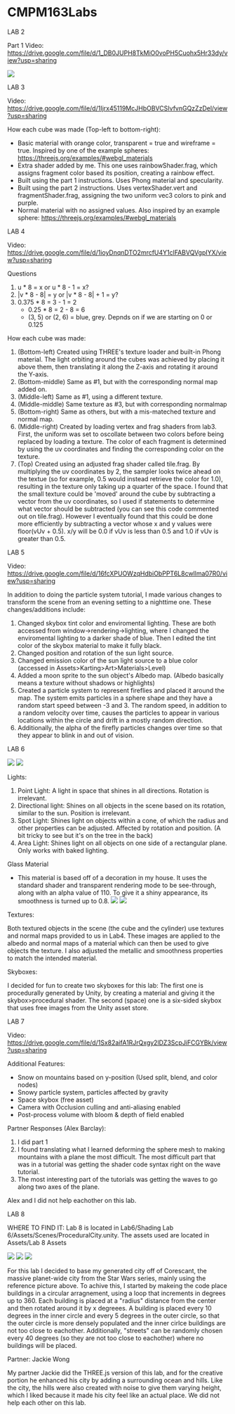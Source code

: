 # CMPM163Labs
LAB 2

Part 1 Video: https://drive.google.com/file/d/1_DB0JUPH8TkMiO0voPH5Cuohx5Hr33dy/view?usp=sharing

![](Images/lab2part2.png)

LAB 3

Video: https://drive.google.com/file/d/1Ijrx45119McJHbOBVCSIvfvnGQzZzDel/view?usp=sharing

How each cube was made (Top-left to bottom-right):
- Basic material with orange color, transparent = true and wireframe = true. Inspired by one of the example spheres: https://threejs.org/examples/#webgl_materials
- Extra shader added by me. This one uses rainbowShader.frag, which assigns fragment color based its position, creating a rainbow effect.
- Built using the part 1 instructions. Uses Phong material and specularity.
- Built using the part 2 instructions. Uses vertexShader.vert and fragmentShader.frag, assigning the two uniform vec3 colors to pink and purple.
- Normal material with no assigned values. Also inspired by an example sphere: https://threejs.org/examples/#webgl_materials

LAB 4

Video: https://drive.google.com/file/d/1ioyDnqnDTO2mrcfU4Y1clFABVQVgpIYX/view?usp=sharing

Questions
1. u * 8 = x or u * 8 - 1 = x?
2. |v * 8 - 8| = y or |v * 8 - 8| + 1 = y?
3. 0.375 * 8 = 3 - 1 = 2
   - 0.25 * 8 = 2 - 8 = 6
   - (3, 5) or (2, 6) = blue, grey. Depnds on if we are starting on 0 or 0.125

How each cube was made:
1. (Bottom-left) Created using THREE's texture loader and built-in Phong material. The light orbiting around the cubes was achieved by placing it above them, then translating it along the Z-axis and rotating it around the Y-axis.
2. (Bottom-middle) Same as #1, but with the corresponding normal map added on.
3. (Middle-left) Same as #1, using a different texture.
4. (Middle-middle) Same texture as #3, but with corresponding normalmap
5. (Bottom-right) Same as others, but with a mis-mateched texture and normal map.
6. (Middle-right) Created by loading vertex and frag shaders from lab3. First, the uniform was set to oscollate between two colors before being replaced by loading a texture. The color of each fragment is determined by using the uv coordinates and finding the corresponding color on the texture.
7. (Top) Created using an adjusted frag shader called tile.frag. By multiplying the uv coordinates by 2, the sampler looks twice ahead on the textue (so for example, 0.5 would instead retrieve the color for 1.0), resulting in the texture only taking up a quarter of the space. I found that the small texture could be 'moved' around the cube by subtracting a vector from the uv coordinates, so I used if statements to determine what vector should be subtracted (you can see this code commented out on tile.frag). However I eventually found that this could be done more efficiently by subtracting a vector whose x and y values were floor(vUv + 0.5). x/y will be 0.0 if vUv is less than 0.5 and 1.0 if vUv is greater than 0.5.

LAB 5

Video: https://drive.google.com/file/d/16fcXPUOWzqHdbiObPPT6L8cwllma07R0/view?usp=sharing

In addition to doing the particle system tutorial, I made various changes to transform the scene from an evening setting to a nighttime one. These changes/additions include:
1. Changed skybox tint color and enviromental lighting. These are both accessed from window->rendering->lighting, where I changed the enviromental lighting to a darker shade of blue. Then I edited the tint color of the skybox material to make it fully black.
2. Changed position and rotation of the sun light source.
3. Changed emission color of the sun light source to a blue color (accessed in Assets>Karting>Art>Materials>Level)
4. Added a moon sprite to the sun object's Albedo map. (Albedo basically means a texture without shadows or highlights)
5. Created a particle system to represent fireflies and placed it around the map. The system emits particles in a sphere shape and they have a random start speed between -3 and 3. The random speed, in addition to a random velocity over time, causes the particles to appear in various locations within the circle and drift in a mostly random direction.
6. Additionally, the alpha of the firefly particles changes over time so that they appear to blink in and out of vision.

LAB 6

![](Images/lab6a.png)
![](Images/lab6b.png)

Lights:
1. Point Light: A light in space that shines in all directions. Rotation is irrelevant.
2. Directional light: Shines on all objects in the scene based on its rotation, similar to the sun. Position is irrelevant.
3. Spot Light: Shines light on objects within a cone, of which the radius and other properties can be adjusted. Affected by rotation and position. (A bit tricky to see but it's on the tree in the back)
4. Area Light: Shines light on all objects on one side of a rectangular plane. Only works with baked lighting.

Glass Material
- This material is based off of a decoration in my house. It uses the standard shader and transparent rendering mode to be see-through, along with an alpha value of 110. To give it a shiny appearance, its smoothness is turned up to 0.8.
![](Images/20200507_085930.jpg)
![](Images/glass_material.png)

Textures: 

Both textured objects in the scene (the cube and the cylinder) use textures and normal maps provided to us in Lab4. These images are applied to the albedo and normal maps of a material which can then be used to give objects the texture. I also adjusted the metallic and smoothness properties to match the intended material.

Skyboxes:

I decided for fun to create two skyboxes for this lab: The first one is procedurally generated by Unity, by creating a material and giving it the skybox>procedural shader. The second (space) one is a six-sided skybox that uses free images from the Unity asset store.

LAB 7

Video: https://drive.google.com/file/d/1Sx82aifA1RJrQxgy2lDZ3ScpJiFCGYBk/view?usp=sharing

Additional Features:
- Snow on mountains based on y-position (Used split, blend, 
and color nodes)
- Snowy particle system, particles affected by gravity
- Space skybox (free asset)
- Camera with Occlusion culling and anti-aliasing enabled
- Post-process volume with bloom & depth of field enabled

Partner Responses (Alex Barclay):
1. I did part 1
2. I found translating what I learned deforming the sphere mesh
to making mountains with a plane the most difficult.  The most
difficult part that was in a tutorial was getting the shader
code syntax right on the wave tutorial.
3. The most interesting part of the tutorials was getting the 
waves to go along two axes of the plane.

Alex and I did not help eachother on this lab.

LAB 8

WHERE TO FIND IT: Lab 8 is located in Lab6/Shading Lab 6/Assets/Scenes/ProceduralCity.unity. The assets used are located in Assets/Lab 8 Assets

![](Images/lab8d.png)
![](Images/lab8c.png)
![](Images/Corescant.png)

For this lab I decided to base my generated city off of Corescant, the massive planet-wide city from the Star Wars series, mainly using the reference picture above. To achive this, I started by makeing the code place buildings in a circular arragnement, using a loop that increments in degrees up to 360. Each building is placed at a "radius" distance from the center and then rotated around it by x degreees. A building is placed every 10 degrees in the inner circle and every 5 degrees in the outer circle, so that the outer circle is more densely populated and the inner cirlce buildings are not too close to eachother. Additionally, "streets" can be randomly chosen every 40 degrees (so they are not too close to eachother) where no buildings will be placed.

Partner: Jackie Wong

My partner Jackie did the THREE.js version of this lab, and for the creative portion he enhanced his city by adding a surrounding ocean and hills. Like the city, the hills were also created with noise to give them varying height, which I liked because it made his city feel like an actual place. We did not help each other on this lab.
